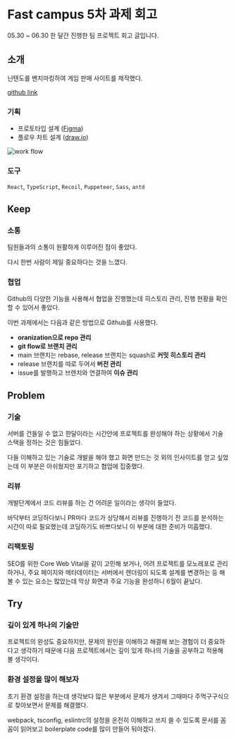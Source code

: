
# Fast campus 5차 과제 회고

05.30 ~ 06.30 한 달간 진행한 팀 프로젝트 회고 글입니다.

## 소개

닌텐도를 벤치마킹하여 게임 판매 사이트를 제작했다. 

[github link](https://github.com/FastCampusGroup6/ToyProject__Nintendo)

### 기획

- 프로토타입 설계 ([Figma](https://figma.com))
- 플로우 차트 설계 ([draw.io](https://draw.io))

![work flow](https://peacepiece7.github.io/blog-static-assets/toy5/workflow.PNG 'large')

### 도구

`React`, `TypeScript`, `Recoil`, `Puppeteer`, `Sass`, `antd`

## Keep

### 소통

팀원들과의 소통이 원활하게 이루어진 점이 좋았다.

다시 한번 사람이 제일 중요하다는 것을 느꼈다.

### 협업

Github의 다양한 기능을 사용해서 협업을 진행했는데 히스토리 관리, 진행 현황을 확인할 수 있어서 좋았다.

이번 과제에서는 다음과 같은 방법으로 Github를 사용했다.

- **oranization으로 repo 관리**
- **git flow로 브랜치 관리** 
- main 브랜치는 rebase, release 브랜치는 squash로 **커밋 히스토리 관리**
- release 브랜치를 따로 두어서 **버전 관리**
- issue를 발행하고 브렌치와 연결하여 **이슈 관리**

## Problem

### 기술 

서버를 건들일 수 없고 한달이라는 시간안에 프로젝트를 완성해야 하는 상황에서 기술 스택을 정하는 것은 힘들었다.

다들 이해하고 있는 기술로 개발을 해야 했고 화면 만드는 것 외의 인사이트를 얻고 싶었는데 이 부분은 아쉬웠지만 포기하고 협업에 집중했다.

### 리뷰

개발단계에서 코드 리뷰를 하는 건 어려운 일이라는 생각이 들었다.

바닥부터 코딩하다보니 PR마다 코드가 상당해서 리뷰를 진행하기 전 코드를 분석하는 시간이 따로 필요했는데 코딩하기도 바쁘다보니 이 부분에 대한 준비가 미흡했다.

### 리팩토링

SEO를 위한 Core Web Vital을 같이 고민해 보거나, 어려 프로젝트를 모노레포로 관리하거나, 주요 페이지와 메타데이터는 서버에서 렌더링이 되도록 설계를 변경하는 등 해볼 수 있는 요소는 많았는데 막상 화면과 주요 기능을 완성하니 6월이 끝났다.

## Try

### 깊이 있게 하나의 기술만

프로젝트의 완성도 중요하지만, 문제의 원인을 이해하고 해결해 보는 경험이 더 중요하다고 생각하기 때문에 
다음 프로젝트에서는 깊이 있게 하나의 기술을 공부하고 적용해 볼 생각이다.

### 환경 설정을 많이 해보자

초기 환경 설정을 하는데 생각보다 많은 부분에서 문제가 생겨서 그때마다 주먹구구식으로 찾아보면서 문제를 해결했다.

webpack, tsconfig, eslintrc의 설정을 온전히 이해하고 쓰지 쓸 수 있도록 문서를 꼼꼼이 읽어보고 boilerplate code를 많이 만들어 둬야겠다.








